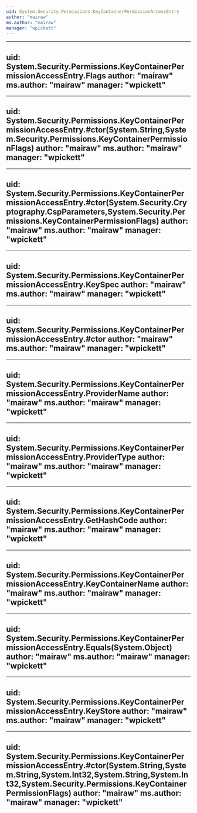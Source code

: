 ```yaml
---
uid: System.Security.Permissions.KeyContainerPermissionAccessEntry
author: "mairaw"
ms.author: "mairaw"
manager: "wpickett"
---
```


---
uid: System.Security.Permissions.KeyContainerPermissionAccessEntry.Flags
author: "mairaw"
ms.author: "mairaw"
manager: "wpickett"
---

---
uid: System.Security.Permissions.KeyContainerPermissionAccessEntry.#ctor(System.String,System.Security.Permissions.KeyContainerPermissionFlags)
author: "mairaw"
ms.author: "mairaw"
manager: "wpickett"
---

---
uid: System.Security.Permissions.KeyContainerPermissionAccessEntry.#ctor(System.Security.Cryptography.CspParameters,System.Security.Permissions.KeyContainerPermissionFlags)
author: "mairaw"
ms.author: "mairaw"
manager: "wpickett"
---

---
uid: System.Security.Permissions.KeyContainerPermissionAccessEntry.KeySpec
author: "mairaw"
ms.author: "mairaw"
manager: "wpickett"
---

---
uid: System.Security.Permissions.KeyContainerPermissionAccessEntry.#ctor
author: "mairaw"
ms.author: "mairaw"
manager: "wpickett"
---

---
uid: System.Security.Permissions.KeyContainerPermissionAccessEntry.ProviderName
author: "mairaw"
ms.author: "mairaw"
manager: "wpickett"
---

---
uid: System.Security.Permissions.KeyContainerPermissionAccessEntry.ProviderType
author: "mairaw"
ms.author: "mairaw"
manager: "wpickett"
---

---
uid: System.Security.Permissions.KeyContainerPermissionAccessEntry.GetHashCode
author: "mairaw"
ms.author: "mairaw"
manager: "wpickett"
---

---
uid: System.Security.Permissions.KeyContainerPermissionAccessEntry.KeyContainerName
author: "mairaw"
ms.author: "mairaw"
manager: "wpickett"
---

---
uid: System.Security.Permissions.KeyContainerPermissionAccessEntry.Equals(System.Object)
author: "mairaw"
ms.author: "mairaw"
manager: "wpickett"
---

---
uid: System.Security.Permissions.KeyContainerPermissionAccessEntry.KeyStore
author: "mairaw"
ms.author: "mairaw"
manager: "wpickett"
---

---
uid: System.Security.Permissions.KeyContainerPermissionAccessEntry.#ctor(System.String,System.String,System.Int32,System.String,System.Int32,System.Security.Permissions.KeyContainerPermissionFlags)
author: "mairaw"
ms.author: "mairaw"
manager: "wpickett"
---
